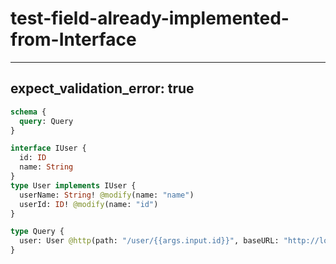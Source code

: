 # test-field-already-implemented-from-Interface

---

## expect_validation_error: true

```graphql @server
schema {
  query: Query
}

interface IUser {
  id: ID
  name: String
}
type User implements IUser {
  userName: String! @modify(name: "name")
  userId: ID! @modify(name: "id")
}

type Query {
  user: User @http(path: "/user/{{args.input.id}}", baseURL: "http://localhost:8080")
}
```
